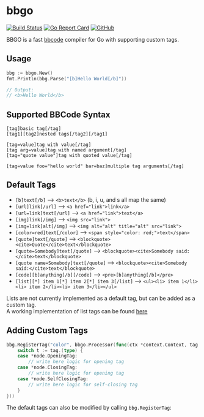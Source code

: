 # bbgo 
[![Build Status](https://travis-ci.org/namreg/bbgo.png?branch=master)](http://travis-ci.org/namreg/bbgo)
[![Go Report Card](https://goreportcard.com/badge/github.com/namreg/bbgo)](https://goreportcard.com/report/github.com/namreg/bbgo)
[![GitHub](https://img.shields.io/github/license/mashape/apistatus.svg)](https://github.com/namreg/bbgo/blob/master/LICENSE)

BBGO is a fast [bbcode](https://en.wikipedia.org/wiki/BBCode) compiler for Go with supporting custom tags.

## Usage

```go
bbg := bbgo.New()
fmt.Println(bbg.Parse("[b]Hello World[/b]"))

// Output:
// <b>Hello World</b>
```

## Supported BBCode Syntax
```
[tag]basic tag[/tag]
[tag1][tag2]nested tags[/tag2][/tag1]

[tag=value]tag with value[/tag]
[tag arg=value]tag with named argument[/tag]
[tag="quote value"]tag with quoted value[/tag]

[tag=value foo="hello world" bar=baz]multiple tag arguments[/tag]
```

## Default Tags
 * `[b]text[/b]` --> `<b>text</b>` (b, i, u, and s all map the same)
 * `[url]link[/url]` --> `<a href="link">link</a>`
 * `[url=link]text[/url]` --> `<a href="link">text</a>`
 * `[img]link[/img]` --> `<img src="link">`
 * `[img=link]alt[/img]` --> `<img alt="alt" title="alt" src="link">`
 * `[color=red]text[/color]` --> `<span style="color: red;">text</span>`
 * `[quote]text[/quote]` --> `<blockquote><cite>Quote</cite>text</blockquote>`
 * `[quote=Somebody]text[/quote]` --> `<blockquote><cite>Somebody said:</cite>text</blockquote>`
 * `[quote name=Somebody]text[/quote]` --> `<blockquote><cite>Somebody said:</cite>text</blockquote>`
 * `[code][b]anything[/b][/code]` --> `<pre>[b]anything[/b]</pre>`
 * `[list][*] item 1[*] item 2[*] item 3[/list]` --> `<ul><li> item 1</li><li> item 2</li><li> item 3</li></ul>`

Lists are not currently implemented as a default tag, but can be added as a custom tag.  
A working implementation of list tags can be found [here](https://gist.github.com/xthexder/44f4b9cec3ed7876780d)

## Adding Custom Tags
```go
bbg.RegisterTag("color", bbgo.Processor(func(ctx *context.Context, tag node.Tag, w io.Writer) {
    switch t := tag.(type) {
	case *node.OpeningTag:
        // write here logic for opening tag
    case *node.ClosingTag:
        // write here logic for opening tag
    case *node.SelfClosingTag:
        // write here logic for self-closing tag
	}
}))
```
The default tags can also be modified by calling `bbg.RegisterTag`:
